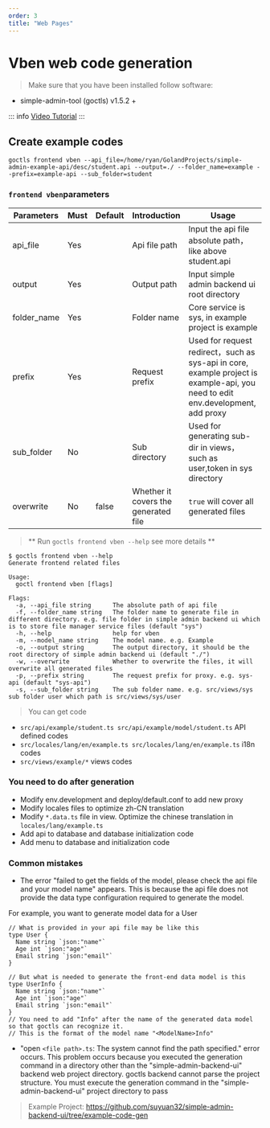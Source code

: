 ```yaml
---
order: 3
title: "Web Pages"
---
```


# Vben web code generation

> Make sure that you have been installed follow software:

- simple-admin-tool (goctls) v1.5.2 +

::: info
[Video Tutorial](https://youtu.be/j7wEcaWVEKw)
:::

## Create example codes

```shell
goctls frontend vben --api_file=/home/ryan/GolandProjects/simple-admin-example-api/desc/student.api --output=./ --folder_name=example --prefix=example-api --sub_folder=student
```

### `frontend vben`parameters

| Parameters  | Must | Default | Introduction                         | Usage                                                                                                                           |
| ----------- | ---- | ------- | ------------------------------------ | ------------------------------------------------------------------------------------------------------------------------------- |
| api_file    | Yes  |         | Api file path                        | Input the api file absolute path，like above student.api                                                                        |
| output      | Yes  |         | Output path                          | Input simple admin backend ui root directory                                                                                    |
| folder_name | Yes  |         | Folder name                          | Core service is sys, in example project is example                                                                              |
| prefix      | Yes  |         | Request prefix                       | Used for request redirect，such as sys-api in core, example project is example-api, you need to edit env.development, add proxy |
| sub_folder  | No   |         | Sub directory                        | Used for generating sub-dir in views，such as user,token in sys directory                                                       |
| overwrite   | No   | false   | Whether it covers the generated file | `true` will cover all generated files                                                                                           |

> ** Run `goctls frontend vben --help` see more details **

```shell
$ goctls frontend vben --help
Generate frontend related files

Usage:
  goctl frontend vben [flags]

Flags:
  -a, --api_file string      The absolute path of api file
  -f, --folder_name string   The folder name to generate file in different directory. e.g. file folder in simple admin backend ui which is to store file manager service files (default "sys")
  -h, --help                 help for vben
  -m, --model_name string    The model name. e.g. Example
  -o, --output string        The output directory, it should be the root directory of simple admin backend ui (default "./")
  -w, --overwrite            Whether to overwrite the files, it will overwrite all generated files
  -p, --prefix string        The request prefix for proxy. e.g. sys-api (default "sys-api")
  -s, --sub_folder string    The sub folder name. e.g. src/views/sys sub folder user which path is src/views/sys/user
```

> You can get code

- `src/api/example/student.ts src/api/example/model/student.ts` API defined codes
- `src/locales/lang/en/example.ts src/locales/lang/en/example.ts` i18n codes
- `src/views/example/*` views codes

### You need to do after generation

- Modify env.development and deploy/default.conf to add new proxy
- Modify locales files to optimize zh-CN translation
- Modify `*.data.ts` file in view. Optimize the chinese translation in `locales/lang/example.ts`
- Add api to database and database initialization code
- Add menu to database and initialization code

### Common mistakes

- The error "failed to get the fields of the model, please check the api file and your model name" appears. This is because the api file does not provide the data type configuration required to generate the model.

For example, you want to generate model data for a User
```
// What is provided in your api file may be like this
type User {
  Name string `json:"name"`
  Age int `json:"age"`
  Email string `json:"email"`
}

// But what is needed to generate the front-end data model is this
type UserInfo {
  Name string `json:"name"`
  Age int `json:"age"`
  Email string `json:"email"`
}
// You need to add "Info" after the name of the generated data model so that goctls can recognize it.
// This is the format of the model name "<ModelName>Info"
```

- "open `<file path>.ts`: The system cannot find the path specified." error occurs. This problem occurs because you executed the generation command in a directory other than the "simple-admin-backend-ui" backend web project directory. goctls backend cannot parse the project structure. You must execute the generation command in the "simple-admin-backend-ui" project directory to pass

> Example Project: <https://github.com/suyuan32/simple-admin-backend-ui/tree/example-code-gen>
